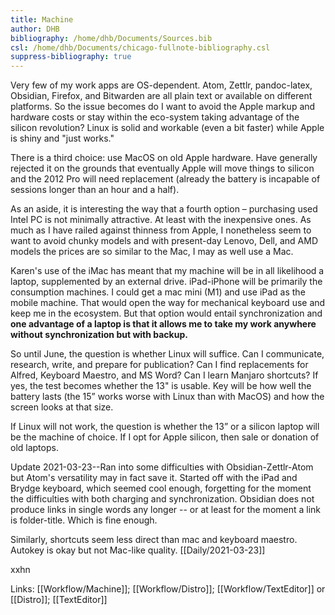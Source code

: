 ```yaml
---
title: Machine
author: DHB
bibliography: /home/dhb/Documents/Sources.bib
csl: /home/dhb/Documents/chicago-fullnote-bibliography.csl
suppress-bibliography: true
---
```

Very few of my work apps are OS-dependent. Atom, Zettlr, pandoc-latex, Obsidian, Firefox, and Bitwarden are all plain text or available on different platforms. So the issue becomes do I want to avoid the Apple markup and hardware costs or stay within the eco-system taking advantage of the silicon revolution? Linux is solid and workable (even a bit faster) while Apple is shiny and "just works."

There is a third choice: use MacOS on old Apple hardware. Have generally rejected it on the grounds that eventually Apple will move things to silicon and the 2012 Pro will need replacement (already the battery is incapable of sessions longer than an hour and a half).

As an aside, it is interesting the way that a fourth option – purchasing used Intel PC is not minimally attractive. At least with the inexpensive ones. As much as I have railed against thinness from Apple, I nonetheless seem to want to avoid chunky models and with present-day Lenovo, Dell, and AMD models the prices are so similar to the Mac, I may as well use a Mac.

Karen's use of the iMac has meant that my machine will be in all likelihood a laptop, supplemented by an external drive. iPad-iPhone will be primarily the consumption machines. I could get a mac mini (M1) and use iPad as the mobile machine. That would open the way for mechanical keyboard use and keep me in the ecosystem. But that option would entail synchronization and **one advantage of a laptop is that it allows me to take my work anywhere without synchronization but with backup.**

So until June, the question is whether Linux will suffice. Can I communicate, research, write, and prepare for publication? Can I find replacements for Alfred, Keyboard Maestro, and MS Word? Can I learn Manjaro shortcuts? If yes, the test becomes whether the 13" is usable. Key will be how well the battery lasts (the 15” works worse with Linux than with MacOS) and how the screen looks at that size.

If Linux will not work, the question is whether the 13” or a silicon laptop will be the machine of choice. If I opt for Apple silicon, then sale or donation of old laptops.

Update 2021-03-23--Ran into some difficulties with Obsidian-Zettlr-Atom but Atom's versatility may in fact save it. Started off with the iPad and Brydge keyboard, which seemed cool enough, forgetting for the moment the difficulties with both charging and synchronization. Obsidian does not produce links in single words any longer -- or at least for the moment a link is folder-title. Which is fine enough.

Similarly, shortcuts seem less direct than mac and keyboard maestro. Autokey is okay but not Mac-like quality. [[Daily/2021-03-23]]

xxhn  





Links: [[Workflow/Machine]]; [[Workflow/Distro]]; [[Workflow/TextEditor]] or [[Distro]]; [[TextEditor]]
